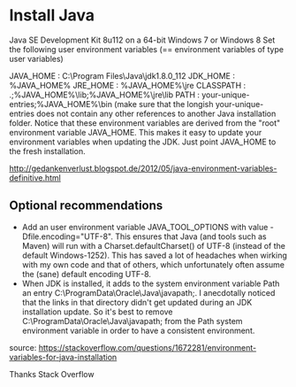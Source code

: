 # Install Java

Java SE Development Kit 8u112 on a 64-bit Windows 7 or Windows 8
Set the following user environment variables (== environment variables of type user variables)

JAVA_HOME : C:\Program Files\Java\jdk1.8.0_112
JDK_HOME  : %JAVA_HOME%
JRE_HOME  : %JAVA_HOME%\jre
CLASSPATH : .;%JAVA_HOME%\lib;%JAVA_HOME%\jre\lib
PATH      : your-unique-entries;%JAVA_HOME%\bin (make sure that the longish your-unique-entries does not contain any other references to another Java installation folder.
Notice that these environment variables are derived from the "root" environment variable JAVA_HOME. This makes it easy to update your environment variables when updating the JDK. Just point JAVA_HOME to the fresh installation.


http://gedankenverlust.blogspot.de/2012/05/java-environment-variables-definitive.html


## Optional recommendations
- Add an user environment variable JAVA_TOOL_OPTIONS with value -Dfile.encoding="UTF-8". This ensures that Java (and tools such as Maven) will run with a Charset.defaultCharset() of UTF-8 (instead of the default Windows-1252). This has saved a lot of headaches when wirking with my own code and that of others, which unfortunately often assume the (sane) default encoding UTF-8.
- When JDK is installed, it adds to the system environment variable Path an entry C:\ProgramData\Oracle\Java\javapath;. I anecdotally noticed that the links in that directory didn't get updated during an JDK installation update. So it's best to remove C:\ProgramData\Oracle\Java\javapath; from the Path system environment variable in order to have a consistent environment.

source: https://stackoverflow.com/questions/1672281/environment-variables-for-java-installation

Thanks Stack Overflow
